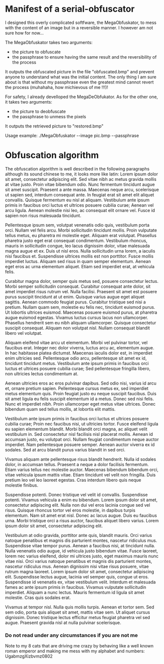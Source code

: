 # Manifest of a serial-obfuscator

I designed this overly complicated softfware, the MegaObfuskator, to mess with the content of an image but in a reversible manner.
I however am not sure how for now...

The MegaObfuskator takes two arguments:
 - the picture to obfuscate
 - the passphrase to ensure having the same result and the reversibility of the process

It outputs the obfuscated picture in the file "obfuscated.bmp" and prevent anyone to understand what was the initial content.
The only thing I am sure about is that without my passphrase even the greatest mind cannot revert the process (muhahaha, how michievous of me !!!)!

For safety, I already develloped the MegaDeObfukator. As for the other one, it takes two arguments:
 - the picture to deobfuscate
 - the passphrase to unmess the pixels

 It outputs the retrieved picture to "restored.bmp"

Usage example:
./MegaObfuskator --image pic.bmp --passphrase <MySuperPassphrase>

# Obfuscation algorithm

The obfuscation algorithm is well described in the following paragraphs although its sound chinese to me, it looks more like latin:
Lorem ipsum dolor sit amet, consectetur adipiscing elit. Sed vitae nibh ac metus gravida mollis at vitae justo. Proin vitae bibendum odio. Nunc fermentum tincidunt augue sit amet suscipit. Praesent a ante massa. Maecenas neque arcu, scelerisque ut sapien sed, interdum consequat ante. In feugiat erat sit amet elit aliquet convallis. Quisque fermentum eu nisl at aliquam. Vestibulum ante ipsum primis in faucibus orci luctus et ultrices posuere cubilia curae; Aenean vel arcu ligula. Aenean molestie nisi leo, ac consequat elit ornare vel. Fusce id sapien non risus malesuada tincidunt.

Pellentesque ipsum sem, volutpat venenatis odio quis, vestibulum porta orci. Nullam vel felis arcu. Morbi sollicitudin tincidunt mollis. Proin vulputate tellus metus, eu pharetra mi molestie eget. Aliquam erat volutpat. Phasellus pharetra justo eget erat consequat condimentum. Vestibulum rhoncus, mauris in sollicitudin congue, leo lacus dignissim dolor, vitae malesuada magna augue et ex. Duis ut nisl eros. Nulla sollicitudin urna lorem, a iaculis nisi faucibus et. Suspendisse ultrices mollis est non porttitor. Fusce mollis imperdiet luctus. Aliquam sed risus in quam semper elementum. Aenean eget eros ac urna elementum aliquet. Etiam sed imperdiet erat, at vehicula felis.

Curabitur magna dolor, semper quis metus sed, posuere consectetur lectus. Morbi semper sollicitudin consequat. Curabitur consequat ante dolor, sit amet imperdiet risus rutrum vel. Nulla facilisi. Praesent sit amet est posuere purus suscipit tincidunt at ut enim. Quisque varius augue eget aliquet sagittis. Aenean commodo feugiat purus. Curabitur tristique sed nisi a pretium. Nullam quam sem, molestie eu felis nec, tincidunt euismod purus. Ut lobortis ultrices euismod. Maecenas posuere euismod purus, at pharetra augue euismod egestas. Vivamus luctus cursus lacus non ullamcorper. Phasellus hendrerit sem eu nibh aliquam ullamcorper. Quisque consectetur suscipit consequat. Aliquam non volutpat nisl. Nullam consequat blandit libero vel volutpat.

Aliquam eleifend vitae arcu ut elementum. Morbi vel pulvinar tortor, vel faucibus erat. Integer nec dolor viverra, luctus arcu ac, elementum augue. In hac habitasse platea dictumst. Maecenas iaculis dolor est, in imperdiet enim ultricies sed. Pellentesque odio arcu, pellentesque sit amet ex id, tincidunt tincidunt metus. Vestibulum ante ipsum primis in faucibus orci luctus et ultrices posuere cubilia curae; Sed pellentesque fringilla libero, non ultricies lectus condimentum at.

Aenean ultricies eros ac eros pulvinar dapibus. Sed odio nisi, varius id arcu et, ornare pretium sapien. Pellentesque cursus metus ex, sed imperdiet metus elementum quis. Proin feugiat justo eu neque suscipit faucibus. Duis sit amet ligula eu felis suscipit elementum id a metus. Donec sed nisi felis. Nunc et imperdiet nibh. Proin ullamcorper eget metus vitae ultrices. Donec bibendum quam sed tellus mollis, at lobortis elit mattis.

Vestibulum ante ipsum primis in faucibus orci luctus et ultrices posuere cubilia curae; Proin nec faucibus nisi, ut ultricies tortor. Fusce eleifend ligula eu sapien elementum blandit. Morbi blandit orci magna, ac aliquet velit vestibulum in. Sed consectetur nisl facilisis nisl placerat mollis. Aenean id accumsan justo, eu volutpat orci. Nullam feugiat condimentum neque auctor imperdiet. Nam pellentesque posuere semper. Aenean auctor viverra ex id sodales. Sed at arcu blandit purus varius blandit in sed orci.

Vivamus aliquam ante pellentesque risus blandit hendrerit. Nulla id sodales dolor, in accumsan tellus. Praesent a neque a dolor facilisis fermentum. Etiam varius tellus nec molestie auctor. Maecenas bibendum bibendum orci, vitae vehicula ipsum mattis vitae. Etiam tincidunt vel velit non fringilla. Duis pretium leo vel leo laoreet egestas. Cras interdum libero quis neque molestie finibus.

Suspendisse potenti. Donec tristique vel velit id convallis. Suspendisse potenti. Vivamus vehicula a enim eu bibendum. Lorem ipsum dolor sit amet, consectetur adipiscing elit. Nulla non dui vel eros lacinia congue sed vel risus. Quisque rhoncus tortor vel eros molestie, in dapibus turpis elementum. Nam sit amet erat nisl. Donec ac lacus augue. Duis eu faucibus urna. Morbi tristique orci a risus auctor, faucibus aliquet libero varius. Lorem ipsum dolor sit amet, consectetur adipiscing elit.

Vestibulum at odio gravida, porttitor ante quis, blandit mauris. Orci varius natoque penatibus et magnis dis parturient montes, nascetur ridiculus mus. Suspendisse vitae tempor purus. Aenean a faucibus nisi, at tincidunt nulla. Nulla venenatis odio augue, id vehicula justo bibendum vitae. Fusce laoreet, lorem nec varius eleifend, dolor mi ultrices justo, eget maximus mauris nunc vitae nisi. Orci varius natoque penatibus et magnis dis parturient montes, nascetur ridiculus mus. Aenean dignissim nisi vitae risus posuere, vitae rutrum magna laoreet. Lorem ipsum dolor sit amet, consectetur adipiscing elit. Suspendisse lectus augue, lacinia vel semper quis, congue ut eros. Suspendisse id venenatis ex, vitae vestibulum velit. Interdum et malesuada fames ac ante ipsum primis in faucibus. Vivamus vulputate sollicitudin imperdiet. Aliquam a nunc lectus. Mauris fermentum id ligula sit amet molestie. Cras quis sodales erat.

Vivamus at tempor nisl. Nulla quis mollis turpis. Aenean et tortor sem. Sed sem odio, porta quis aliquet sit amet, mattis vitae sem. Ut aliquet cursus dignissim. Donec tristique lectus efficitur metus feugiat pharetra vel sed augue. Praesent gravida nisl at nulla pulvinar scelerisque.




### Do not read under any circumstances if you are not me

Note to my 8 cats that are driving me crazy by behaving like a well known roman emperor and making me mess with my alphabet and numbers:
UgabmzgXizbvmz0802
